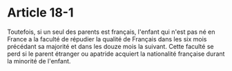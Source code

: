 # Article 18-1

Toutefois, si un seul des parents est français, l'enfant qui n'est pas né en France a la faculté de répudier la qualité de Français dans les six mois précédant sa majorité et dans les douze mois la suivant.   Cette faculté se perd si le parent étranger ou apatride acquiert la nationalité française durant la minorité de l'enfant.